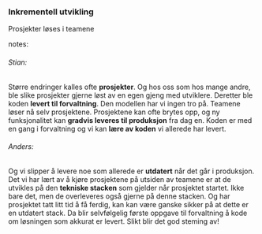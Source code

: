### Inkrementell utvikling

Prosjekter løses i teamene


notes:
###### Stian:
Større endringer kalles ofte **prosjekter**. Og hos oss som hos mange andre, ble slike prosjekter gjerne løst av en egen gjeng med utviklere. Deretter ble koden **levert til forvaltning**. Den modellen har vi ingen tro på. Teamene løser nå selv prosjektene. Prosjektene kan ofte brytes opp, og ny funksjonalitet kan **gradvis leveres til produksjon** fra dag en. Koden er med en gang i forvaltning og vi kan **lære av koden** vi allerede har levert. 

###### Anders:
Og vi slipper å levere noe som allerede er **utdatert** når det går i produksjon. Det vi har lært av å kjøre prosjektene på utsiden av teamene er at de utvikles på den **tekniske stacken** som gjelder når prosjektet startet. Ikke bare det, men de overleveres også gjerne på denne stacken. Og har prosjektet tatt litt tid å få ferdig, kan kan være ganske sikker på at dette er en utdatert stack. Da blir selvfølgelig første oppgave til forvaltning å kode om løsningen som akkurat er levert. Slikt blir det god steming av!